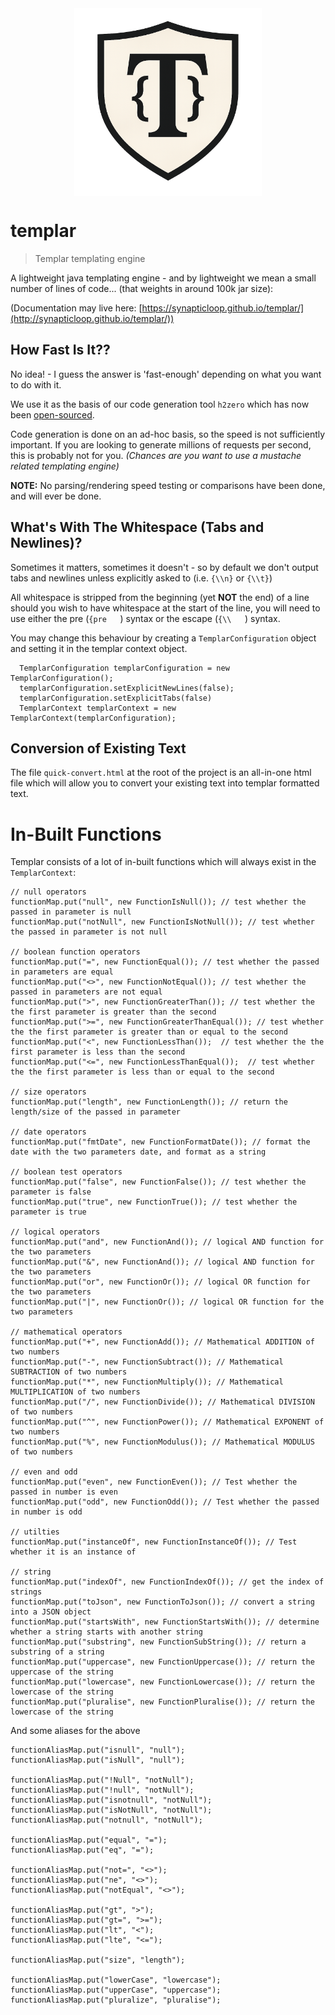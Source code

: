 <img src="project-logo.png" alt="Description" width="300" style="display:block; margin:auto;">

# templar

> Templar templating engine

A lightweight java templating engine - and by lightweight we mean a small number
of lines of code... (that weights in around 100k jar size):

(Documentation may live here: [https://synapticloop.github.io/templar/](http://synapticloop.github.io/templar/))

## How Fast Is It??

No idea! - I guess the answer is 'fast-enough' depending on what you want to do 
with it.

We use it as the basis of our code generation tool ```h2zero``` which has now 
been [open-sourced](https://github.com/synapticloop/h2zero).  

Code generation is done on an ad-hoc basis, so the speed is not sufficiently 
important.  If you are looking to generate millions of requests per second, 
this is probably not for you. _(Chances are you want to use a mustache related 
templating engine)_

**NOTE:** No parsing/rendering speed testing or comparisons have been done, and 
will ever be done.


## What's With The Whitespace (Tabs and Newlines)?

Sometimes it matters, sometimes it doesn't - so by default we don't output tabs 
and newlines unless explicitly asked to (i.e. ```{\\n}``` or ```{\\t}```)

All whitespace is stripped from the beginning (yet **NOT** the end) of a line 
should you wish to have whitespace at the start of the line, you will need to 
use either the pre (`{pre   `) syntax or the escape (`{\\   `) syntax.

You may change this behaviour by creating a `TemplarConfiguration` object and 
setting it in the templar context object.

```
  TemplarConfiguration templarConfiguration = new TemplarConfiguration();
  templarConfiguration.setExplicitNewLines(false);
  templarConfiguration.setExplicitTabs(false)
  TemplarContext templarContext = new TemplarContext(templarConfiguration);
```

## Conversion of Existing Text

The file `quick-convert.html` at the root of the project is an all-in-one html 
file which will allow you to convert your existing text into templar formatted 
text.


# In-Built Functions

Templar consists of a lot of in-built functions which will always exist in 
the `TemplarContext`:

```
// null operators
functionMap.put("null", new FunctionIsNull()); // test whether the passed in parameter is null
functionMap.put("notNull", new FunctionIsNotNull()); // test whether the passed in parameter is not null

// boolean function operators
functionMap.put("=", new FunctionEqual()); // test whether the passed in parameters are equal
functionMap.put("<>", new FunctionNotEqual()); // test whether the passed in parameters are not equal
functionMap.put(">", new FunctionGreaterThan()); // test whether the the first parameter is greater than the second
functionMap.put(">=", new FunctionGreaterThanEqual()); // test whether the the first parameter is greater than or equal to the second
functionMap.put("<", new FunctionLessThan());  // test whether the the first parameter is less than the second
functionMap.put("<=", new FunctionLessThanEqual());  // test whether the the first parameter is less than or equal to the second

// size operators
functionMap.put("length", new FunctionLength()); // return the length/size of the passed in parameter

// date operators
functionMap.put("fmtDate", new FunctionFormatDate()); // format the date with the two parameters date, and format as a string

// boolean test operators
functionMap.put("false", new FunctionFalse()); // test whether the parameter is false
functionMap.put("true", new FunctionTrue()); // test whether the parameter is true

// logical operators
functionMap.put("and", new FunctionAnd()); // logical AND function for the two parameters
functionMap.put("&", new FunctionAnd()); // logical AND function for the two parameters
functionMap.put("or", new FunctionOr()); // logical OR function for the two parameters
functionMap.put("|", new FunctionOr()); // logical OR function for the two parameters

// mathematical operators
functionMap.put("+", new FunctionAdd()); // Mathematical ADDITION of two numbers
functionMap.put("-", new FunctionSubtract()); // Mathematical SUBTRACTION of two numbers
functionMap.put("*", new FunctionMultiply()); // Mathematical MULTIPLICATION of two numbers
functionMap.put("/", new FunctionDivide()); // Mathematical DIVISION of two numbers
functionMap.put("^", new FunctionPower()); // Mathematical EXPONENT of two numbers
functionMap.put("%", new FunctionModulus()); // Mathematical MODULUS of two numbers

// even and odd
functionMap.put("even", new FunctionEven()); // Test whether the passed in number is even
functionMap.put("odd", new FunctionOdd()); // Test whether the passed in number is odd

// utilties
functionMap.put("instanceOf", new FunctionInstanceOf()); // Test whether it is an instance of

// string
functionMap.put("indexOf", new FunctionIndexOf()); // get the index of strings
functionMap.put("toJson", new FunctionToJson()); // convert a string into a JSON object
functionMap.put("startsWith", new FunctionStartsWith()); // determine whether a string starts with another string
functionMap.put("substring", new FunctionSubString()); // return a substring of a string
functionMap.put("uppercase", new FunctionUppercase()); // return the uppercase of the string
functionMap.put("lowercase", new FunctionLowercase()); // return the lowercase of the string
functionMap.put("pluralise", new FunctionPluralise()); // return the lowercase of the string
```

And some aliases for the above

```
functionAliasMap.put("isnull", "null");
functionAliasMap.put("isNull", "null");

functionAliasMap.put("!Null", "notNull");
functionAliasMap.put("!null", "notNull");
functionAliasMap.put("isnotnull", "notNull");
functionAliasMap.put("isNotNull", "notNull");
functionAliasMap.put("notnull", "notNull");

functionAliasMap.put("equal", "=");
functionAliasMap.put("eq", "=");

functionAliasMap.put("not=", "<>");
functionAliasMap.put("ne", "<>");
functionAliasMap.put("notEqual", "<>");

functionAliasMap.put("gt", ">");
functionAliasMap.put("gt=", ">=");
functionAliasMap.put("lt", "<");
functionAliasMap.put("lte", "<=");

functionAliasMap.put("size", "length");

functionAliasMap.put("lowerCase", "lowercase");
functionAliasMap.put("upperCase", "uppercase");
functionAliasMap.put("pluralize", "pluralise");
```
